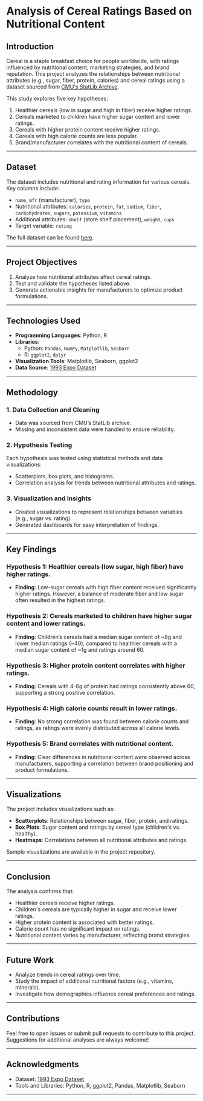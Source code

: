 
# **Analysis of Cereal Ratings Based on Nutritional Content**

## **Introduction**
Cereal is a staple breakfast choice for people worldwide, with ratings influenced by nutritional content, marketing strategies, and brand reputation. This project analyzes the relationships between nutritional attributes (e.g., sugar, fiber, protein, calories) and cereal ratings using a dataset sourced from [CMU's StatLib Archive](https://lib.stat.cmu.edu/datasets/1993.expo/).

This study explores five key hypotheses:
1. Healthier cereals (low in sugar and high in fiber) receive higher ratings.
2. Cereals marketed to children have higher sugar content and lower ratings.
3. Cereals with higher protein content receive higher ratings.
4. Cereals with high calorie counts are less popular.
5. Brand/manufacturer correlates with the nutritional content of cereals.

---

## **Dataset**
The dataset includes nutritional and rating information for various cereals. Key columns include:
- `name`, `mfr` (manufacturer), `type`
- Nutritional attributes: `calories`, `protein`, `fat`, `sodium`, `fiber`, `carbohydrates`, `sugars`, `potassium`, `vitamins`
- Additional attributes: `shelf` (store shelf placement), `weight`, `cups`
- Target variable: `rating`

The full dataset can be found [here](https://lib.stat.cmu.edu/datasets/1993.expo/).

---

## **Project Objectives**
1. Analyze how nutritional attributes affect cereal ratings.
2. Test and validate the hypotheses listed above.
3. Generate actionable insights for manufacturers to optimize product formulations.

---

## **Technologies Used**
- **Programming Languages**: Python, R
- **Libraries**:
  - Python: `Pandas`, `NumPy`, `Matplotlib`, `Seaborn`
  - R: `ggplot2`, `dplyr`
- **Visualization Tools**: Matplotlib, Seaborn, ggplot2
- **Data Source**: [1993 Expo Dataset](https://lib.stat.cmu.edu/datasets/1993.expo/)

---

## **Methodology**
### **1. Data Collection and Cleaning**
- Data was sourced from CMU’s StatLib archive.
- Missing and inconsistent data were handled to ensure reliability.

### **2. Hypothesis Testing**
Each hypothesis was tested using statistical methods and data visualizations:
- Scatterplots, box plots, and histograms.
- Correlation analysis for trends between nutritional attributes and ratings.

### **3. Visualization and Insights**
- Created visualizations to represent relationships between variables (e.g., sugar vs. rating).
- Generated dashboards for easy interpretation of findings.

---

## **Key Findings**
### **Hypothesis 1**: Healthier cereals (low sugar, high fiber) have higher ratings.
- **Finding**: Low-sugar cereals with high fiber content received significantly higher ratings. However, a balance of moderate fiber and low sugar often resulted in the highest ratings.

### **Hypothesis 2**: Cereals marketed to children have higher sugar content and lower ratings.
- **Finding**: Children’s cereals had a median sugar content of ~8g and lower median ratings (~40), compared to healthier cereals with a median sugar content of ~1g and ratings around 60.

### **Hypothesis 3**: Higher protein content correlates with higher ratings.
- **Finding**: Cereals with 4-6g of protein had ratings consistently above 60, supporting a strong positive correlation.

### **Hypothesis 4**: High calorie counts result in lower ratings.
- **Finding**: No strong correlation was found between calorie counts and ratings, as ratings were evenly distributed across all calorie levels.

### **Hypothesis 5**: Brand correlates with nutritional content.
- **Finding**: Clear differences in nutritional content were observed across manufacturers, supporting a correlation between brand positioning and product formulations.

---

## **Visualizations**
The project includes visualizations such as:
- **Scatterplots**: Relationships between sugar, fiber, protein, and ratings.
- **Box Plots**: Sugar content and ratings by cereal type (children's vs. healthy).
- **Heatmaps**: Correlations between all nutritional attributes and ratings.

Sample visualizations are available in the project repository.

---

## **Conclusion**
The analysis confirms that:
- Healthier cereals receive higher ratings.
- Children's cereals are typically higher in sugar and receive lower ratings.
- Higher protein content is associated with better ratings.
- Calorie count has no significant impact on ratings.
- Nutritional content varies by manufacturer, reflecting brand strategies.

---

## **Future Work**
- Analyze trends in cereal ratings over time.
- Study the impact of additional nutritional factors (e.g., vitamins, minerals).
- Investigate how demographics influence cereal preferences and ratings.

---

## **Contributions**
Feel free to open issues or submit pull requests to contribute to this project. Suggestions for additional analyses are always welcome!

---

## **Acknowledgments**
- Dataset: [1993 Expo Dataset](https://lib.stat.cmu.edu/datasets/1993.expo/)
- Tools and Libraries: Python, R, ggplot2, Pandas, Matplotlib, Seaborn

---
